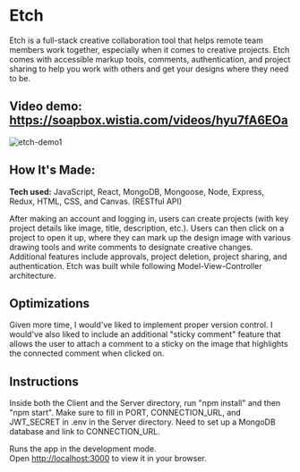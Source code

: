 # Etch
Etch is a full-stack creative collaboration tool that helps remote team members work together, especially when it comes to creative projects. Etch comes with accessible markup tools, comments, authentication, and project sharing to help you work with others and get your designs where they need to be.

## Video demo: https://soapbox.wistia.com/videos/hyu7fA6EOa

![etch-demo1](https://user-images.githubusercontent.com/92285612/197204683-9c9ea961-e0d6-4edb-a41d-3b5a3bb902a1.gif)

<!-- **Link to project:**  -->

## How It's Made:

**Tech used:** JavaScript, React, MongoDB, Mongoose, Node, Express, Redux, HTML, CSS, and Canvas. (RESTful API)

After making an account and logging in, users can create projects (with key project details like image, title, description, etc.). Users can then click on a project to open it up, where they can mark up the design image with various drawing tools and write comments to designate creative changes. Additional features include approvals, project deletion, project sharing, and authentication. Etch was built while following Model-View-Controller architecture.

## Optimizations

Given more time, I would've liked to implement proper version control. I would've also liked to include an additional "sticky comment" feature that allows the user to attach a comment to a sticky on the image that highlights the connected comment when clicked on.

## Instructions

Inside both the Client and the Server directory, run "npm install" and then "npm start".
Make sure to fill in PORT, CONNECTION_URL, and JWT_SECRET in .env in the Server directory. Need to set up a MongoDB database and link to CONNECTION_URL.

Runs the app in the development mode.\
Open [http://localhost:3000](http://localhost:3000) to view it in your browser. 

